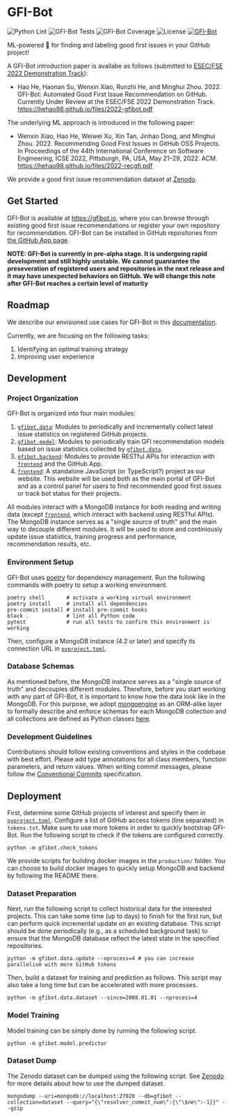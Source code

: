 # GFI-Bot

![Python Lint](https://github.com/osslab-pku/gfi-bot/actions/workflows/python-lint.yml/badge.svg)
![GFI-Bot Tests](https://github.com/osslab-pku/gfi-bot/actions/workflows/test-gfi-bot.yml/badge.svg)
![GFI-Bot Coverage](https://img.shields.io/codecov/c/github/osslab-pku/gfi-bot?label=GFI-Bot%20Coverage)
![License](https://img.shields.io/github/license/osslab-pku/gfi-bot?label=License)
[![GFI-Bot](https://gfibot.io/api/repo/badge?owner=osslab-pku&name=gfi-bot)](https://gfibot.io/?owner=osslab-pku&name=gfi-bot)

ML-powered 🤖 for finding and labeling good first issues in your GitHub project!

A GFI-Bot introduction paper is availabe as follows (submitted to [ESEC/FSE 2022 Demonstration Track](https://2022.esec-fse.org/track/fse-2022-demonstrations)):

* Hao He, Haonan Su, Wenxin Xiao, Runzhi He, and Minghui Zhou. 2022. GFI-Bot: Automated Good First Issue Recommendation on GitHub. Currently Under Review at the ESEC/FSE 2022 Demonstration Track. https://hehao98.github.io/files/2022-gfibot.pdf

The underlying ML approach is introduced in the following paper:

* Wenxin Xiao, Hao He, Weiwei Xu, Xin Tan, Jinhao Dong, and Minghui Zhou. 2022. Recommending Good First Issues in GitHub OSS Projects. In Proceedings of the 44th International Conference on Software Engineering, ICSE 2022, Pittsburgh, PA, USA, May 21–29, 2022. ACM. https://hehao98.github.io/files/2022-recgfi.pdf

We provide a good first issue recommendation dataset at [Zenodo](https://doi.org/10.5281/zenodo.6665931).

## Get Started

GFI-Bot is available at https://gfibot.io, where you can browse through existing good first issue recommendations or register your own repository for recommendation. GFI-Bot can be installed in GitHub repositories from [the GitHub App page](https://github.com/apps/GFI-Bot).

**NOTE: GFI-Bot is currently in pre-alpha stage. It is undergoing rapid development and still highly unstable. We cannot guanrantee the preseveration of registered users and repositories in the next release and it may have unexpected behaviors on GitHub. We will change this note after GFI-Bot reaches a certain level of maturity**

## Roadmap

We describe our envisioned use cases for GFI-Bot in this [documentation](USE_CASES.md).

Currently, we are focusing on the following tasks:
1. Identifying an optimal training strategy
2. Improving user experience

## Development

### Project Organization

GFI-Bot is organized into four main modules:

1. [`gfibot.data`](gfibot/data): Modules to periodically and incrementally collect latest issue statistics on registered GitHub projects.
2. [`gfibot.model`](gfibot/data): Modules to periodically train GFI recommendation models based on issue statistics collected by [`gfibot.data`](gfibot/data).
3. [`gfibot.backend`](gfibot/backend): Modules to provide RESTful APIs for interaction with [`frontend`](frontend) and the GitHub App.
4. [`frontend`](frontend): A standalone JavaScript (or TypeScript?) project as our website. This website will be used both as the main portal of GFI-Bot and as a control panel for users to find recommended good first issues or track bot status for their projects.

All modules interact with a MongoDB instance for both reading and writing data (except [`frontend`](frontend), which interact with backend using RESTful APIs). The MongoDB instance serves as a "single source of truth" and the main way to decouple different modules. It will be used to store and continiously update issue statistics, training progress and performance, recommendation results, etc.

### Environment Setup

GFI-Bot uses [poetry](https://python-poetry.org/) for dependency management. Run the following commands with poetry to setup a working environment.

```shell script
poetry shell       # activate a working virtual environment
poetry install     # install all dependencies
pre-commit install # install pre-commit hooks
black .            # lint all Python code
pytest             # run all tests to confirm this environment is working
```

Then, configure a MongoDB instance (4.2 or later) and specify its connection URL in [`pyproject.toml`](pyproject.toml).

### Database Schemas

As mentioned before, the MongoDB instance serves as a "single source of truth" and decouples different modules. Therefore, before you start working with any part of GFI-Bot, it is important to know how the data look like in the MongoDB. For this purpose, we adopt [mongoengine](http://mongoengine.org/) as an ORM-alike layer to formally describe and enforce schemas for each MongoDB collection and all collections are defined as Python classes [here](gfibot/collections.py).

### Development Guidelines

Contributions should follow existing conventions and styles in the codebase with best effort. Please add type annotations for all class members, function parameters, and return values. When writing commit messages, please follow the [Conventional Commits](https://www.conventionalcommits.org/en/v1.0.0/) specification.

## Deployment

First, determine some GitHub projects of interest and specify them in [`pyproject.toml`](pyproject.toml). Configure a list of GitHub access tokens (line separated) in `tokens.txt`. Make sure to use more tokens in order to quickly bootstrap GFI-Bot. Run the following script to check if the tokens are configured correctly.

```shell script
python -m gfibot.check_tokens
```

We provide scripts for building docker images in the `production/` folder. You can choose to build docker images to quickly setup MongoDB and backend by following the README there.

### Dataset Preparation

Next, run the following script to collect historical data for the interested projects. This can take some time (up to days) to finish for the first run, but can perform quick incremental update on an existing database. This script should be done periodically (e.g., as a scheduled background task) to ensure that the MongoDB database reflect the latest state in the specified repositories.

```shell script
python -m gfibot.data.update --nprocess=4 # you can increase parallelism with more GitHub tokens
```

Then, build a dataset for training and prediction as follows. This script may also take a long time but can be accelerated with more processes.

```shell script
python -m gfibot.data.dataset --since=2008.01.01 --nprocess=4
```

### Model Training

Model training can be simply done by running the following script.

```shell script
python -m gfibot.model.predictor
```

### Dataset Dump

The Zenodo dataset can be dumped using the following script. See [Zenodo](https://doi.org/10.5281/zenodo.6665931) for more details about how to use the dumped dataset.

```shell script
mongodump --uri=mongodb://localhost:27020 --db=gfibot --collection=dataset --query="{\"resolver_commit_num\":{\"\$ne\":-1}}" --gzip
```
